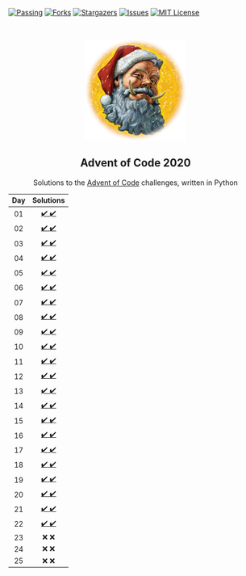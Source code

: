 <!--
*** Thanks for checking out the Best-README-Template. If you have a suggestion
*** that would make this better, please fork the repo and create a pull request
*** or simply open an issue with the tag "enhancement".
*** Thanks again! Now go create something AMAZING! :D
-->



<!-- PROJECT SHIELDS -->
<!--
*** I'm using markdown "reference style" links for readability.
*** Reference links are enclosed in brackets [ ] instead of parentheses ( ).
*** See the bottom of this document for the declaration of the reference variables
*** for contributors-url, forks-url, etc. This is an optional, concise syntax you may use.
*** https://www.markdownguide.org/basic-syntax/#reference-style-links
-->
[![Passing][build-shield]][build-url]
[![Forks][forks-shield]][forks-url]
[![Stargazers][stars-shield]][stars-url]
[![Issues][issues-shield]][issues-url]
[![MIT License][license-shield]][license-url]


<!-- PROJECT LOGO -->
<br />
<p align="center">
  <a href="https://github.com/rfrazier716/aoc_2020">
    <img src="images/hogfather.png" alt="Logo" width="200" height="200">
  </a>

  <h2 align="center">Advent of Code 2020</h2>

  <p align="center">
    Solutions to the <a href="https://adventofcode.com">Advent of Code</a> challenges, written in Python
    
  </p>
</p>


Day | Solutions    | 
:--:|:---------:|
01   | [:heavy_check_mark: :heavy_check_mark:][py-day1-url] |
02   | [:heavy_check_mark: :heavy_check_mark:][py-day2-url] |  
03   | [:heavy_check_mark: :heavy_check_mark:][py-day3-url] |   
04   | [:heavy_check_mark: :heavy_check_mark:][py-day4-url] |  
05   | [:heavy_check_mark: :heavy_check_mark:][py-day5-url] |  
06   | [:heavy_check_mark: :heavy_check_mark:][py-day6-url]|  
07   | [:heavy_check_mark: :heavy_check_mark:][py-day7-url] |   
08   | [:heavy_check_mark: :heavy_check_mark:][py-day8-url] |   
09   | [:heavy_check_mark: :heavy_check_mark:][py-day9-url] |   
10   | [:heavy_check_mark: :heavy_check_mark:][py-day10-url] |
11   | [:heavy_check_mark: :heavy_check_mark:][py-day11-url] |
12   | [:heavy_check_mark: :heavy_check_mark:][py-day12-url] |  
13   | [:heavy_check_mark: :heavy_check_mark:][py-day13-url]|   
14   | [:heavy_check_mark: :heavy_check_mark:][py-day14-url]|   
15   | [:heavy_check_mark: :heavy_check_mark:][py-day15-url]|   
16   | [:heavy_check_mark: :heavy_check_mark:][py-day16-url]|   
17   | [:heavy_check_mark: :heavy_check_mark:][py-day17-url]|   
18   | [:heavy_check_mark: :heavy_check_mark:][py-day18-url]|   
19   | [:heavy_check_mark: :heavy_check_mark:](aoc2020/day19.py)|   
20   | [:heavy_check_mark: :heavy_check_mark:](aoc2020/day20.py)|   
21   | [:heavy_check_mark: :heavy_check_mark:](aoc2020/day21.py)|   
22   | [:heavy_check_mark: :heavy_check_mark:](aoc2020/day22.py)|   
23   | :x: :x: |  
24   | :x: :x: |  
25   | :x: :x: |  



<!-- Links to Solution Days -->
[py-day1-url]: aoc2020/day1.py
[py-day2-url]: aoc2020/day2.py
[py-day3-url]: aoc2020/day3.py
[py-day4-url]: aoc2020/day4.py
[py-day5-url]: aoc2020/day5.py
[py-day6-url]: aoc2020/day6.py
[py-day7-url]: aoc2020/day7.py
[py-day8-url]: aoc2020/day8.py
[py-day9-url]: aoc2020/day9.py
[py-day10-url]: aoc2020/day10.py
[py-day11-url]: aoc2020/day11.py
[py-day12-url]: aoc2020/day12.py
[py-day13-url]: aoc2020/day13.py
[py-day14-url]: aoc2020/day14.py
[py-day15-url]: aoc2020/day15.py
[py-day16-url]: aoc2020/day16.py
[py-day17-url]: aoc2020/day17.py
[py-day18-url]: aoc2020/day18.py

<!-- PROJECT SHIELD Links -->
[build-shield]: https://circleci.com/gh/rfrazier716/aoc_2020.svg?style=shield
[build-url]: https://app.circleci.com/pipelines/github/rfrazier716/aoc_2020
[contributors-shield]: https://img.shields.io/github/contributors/rfrazier716/aoc_2020.svg
[contributors-url]: https://github.com/rfrazier716/aoc_2020/graphs/contributors
[forks-shield]: https://img.shields.io/github/forks/rfrazier716/aoc_2020.svg
[forks-url]: https://github.com/rfrazier716/aoc_2020/network/members
[stars-shield]: https://img.shields.io/github/stars/rfrazier716/aoc_2020.svg
[stars-url]: https://github.com/rfrazier716/aoc_2020/stargazers
[issues-shield]: https://img.shields.io/github/issues/rfrazier716/aoc_2020.svg
[issues-url]: https://github.com/rfrazier716/aoc_2020/issues
[license-shield]: https://img.shields.io/github/license/rfrazier716/aoc_2020.svg
[license-url]: https://github.com/rfrazier716/aoc_2020/blob/master/LICENSE.txt